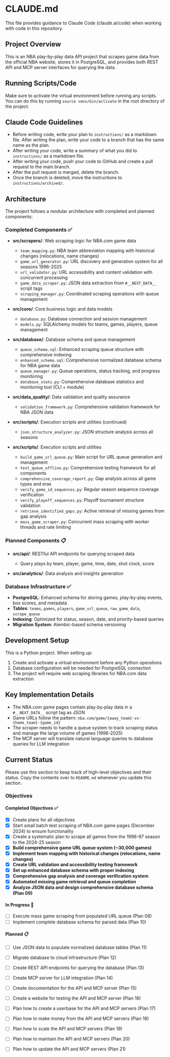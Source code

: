 # CLAUDE.md

This file provides guidance to Claude Code (claude.ai/code) when working with code in this repository.

## Project Overview

This is an NBA play-by-play data API project that scrapes game data from the official NBA website, stores it in PostgreSQL, and provides both REST API and MCP server interfaces for querying the data.

## Running Scripts/Code
Make sure to activate the virtual environment before running any scripts. You can do this by running `source venv/bin/activate` in the root directory of the project.

## Claude Code Guidelines
- Before writing code, write your plan to `instructions/` as a markdown file. After writing the plan, write your code to a branch that has the same name as the plan.
- After writing your code, write a summary of what you did to `instructions/` as a markdown file.
- After writing your code, push your code to GitHub and create a pull request to the main branch.
- After the pull request is merged, delete the branch.
- Once the branch is deleted, move the instructions to `instructions/archived/`.

## Architecture

The project follows a modular architecture with completed and planned components:

### Completed Components ✅

- **src/scrapers/**: Web scraping logic for NBA.com game data
  - `team_mapping.py`: NBA team abbreviation mapping with historical changes (relocations, name changes)
  - `game_url_generator.py`: URL discovery and generation system for all seasons 1996-2025
  - `url_validator.py`: URL accessibility and content validation with concurrent processing
  - `game_data_scraper.py`: JSON data extraction from `#__NEXT_DATA__` script tags
  - `scraping_manager.py`: Coordinated scraping operations with queue management

- **src/core/**: Core business logic and data models
  - `database.py`: Database connection and session management
  - `models.py`: SQLAlchemy models for teams, games, players, queue management

- **src/database/**: Database schema and queue management
  - `queue_schema.sql`: Enhanced scraping queue structure with comprehensive indexing
  - `enhanced_schema.sql`: Comprehensive normalized database schema for NBA game data
  - `queue_manager.py`: Queue operations, status tracking, and progress monitoring
  - `database_stats.py`: Comprehensive database statistics and monitoring tool (CLI + module)

- **src/data_quality/**: Data validation and quality assurance
  - `validation_framework.py`: Comprehensive validation framework for NBA JSON data

- **src/scripts/**: Execution scripts and utilities (continued)
  - `json_structure_analyzer.py`: JSON structure analysis across all seasons

- **src/scripts/**: Execution scripts and utilities
  - `build_game_url_queue.py`: Main script for URL queue generation and management
  - `test_queue_offline.py`: Comprehensive testing framework for all components
  - `comprehensive_coverage_report.py`: Gap analysis across all game types and eras
  - `verify_game_id_sequences.py`: Regular season sequence coverage verification
  - `verify_playoff_sequences.py`: Playoff tournament structure validation
  - `retrieve_identified_gaps.py`: Active retrieval of missing games from gap analysis
  - `mass_game_scraper.py`: Concurrent mass scraping with worker threads and rate limiting

### Planned Components 📋

- **src/api/**: RESTful API endpoints for querying scraped data
  - Query plays by team, player, game, time, date, shot clock, score

- **src/analytics/**: Data analysis and insights generation

### Database Infrastructure ✅

- **PostgreSQL**: Enhanced schema for storing games, play-by-play events, box scores, and metadata
- **Tables**: `teams`, `games`, `players`, `game_url_queue`, `raw_game_data`, `scrape_queue`
- **Indexing**: Optimized for status, season, date, and priority-based queries
- **Migration System**: Alembic-based schema versioning

## Development Setup

This is a Python project. When setting up:

1. Create and activate a virtual environment before any Python operations
2. Database configuration will be needed for PostgreSQL connection
3. The project will require web scraping libraries for NBA.com data extraction

## Key Implementation Details

- The NBA.com game pages contain play-by-play data in a `#__NEXT_DATA__` script tag as JSON
- Game URLs follow the pattern: `nba.com/game/{away_team}-vs-{home_team}-{game_id}`
- The scraper needs to handle a queue system to track scraping status and manage the large volume of games (1996-2025)
- The MCP server will translate natural language queries to database queries for LLM integration

## Current Status
Please use this section to keep track of high-level objectives and their status. Copy the contents over to `README.md` whenever you update this section.

### Objectives

#### Completed Objectives ✅
- [x] Create plans for all objectives
- [x] Start small batch test scraping of NBA.com game pages (December 2024) to ensure functionality
- [x] Create a systematic plan to scrape all games from the 1996-97 season to the 2024-25 season
- [x] **Build comprehensive game URL queue system (~30,000 games)**
- [x] **Implement team mapping with historical changes (relocations, name changes)**
- [x] **Create URL validation and accessibility testing framework**
- [x] **Set up enhanced database schema with proper indexing**
- [x] **Comprehensive gap analysis and coverage verification system**
- [x] **Automated missing game retrieval and queue completion**
- [x] **Analyze JSON data and design comprehensive database schema (Plan 09)**

#### In Progress 🔄
- [ ] Execute mass game scraping from populated URL queue (Plan 08)
- [ ] Implement complete database schema for parsed data (Plan 10)

#### Planned 📋
- [ ] Use JSON data to populate normalized database tables (Plan 11)
- [ ] Migrate database to cloud infrastructure (Plan 12)
- [ ] Create REST API endpoints for querying the database (Plan 13)
- [ ] Create MCP server for LLM integration (Plan 14)
- [ ] Create documentation for the API and MCP server (Plan 15)
- [ ] Create a website for testing the API and MCP server (Plan 16)
- [ ] Plan how to create a userbase for the API and MCP servers (Plan 17)
- [ ] Plan how to make money from the API and MCP servers (Plan 18)
- [ ] Plan how to scale the API and MCP servers (Plan 19)
- [ ] Plan how to maintain the API and MCP servers (Plan 20)
- [ ] Plan how to update the API and MCP servers (Plan 21)

